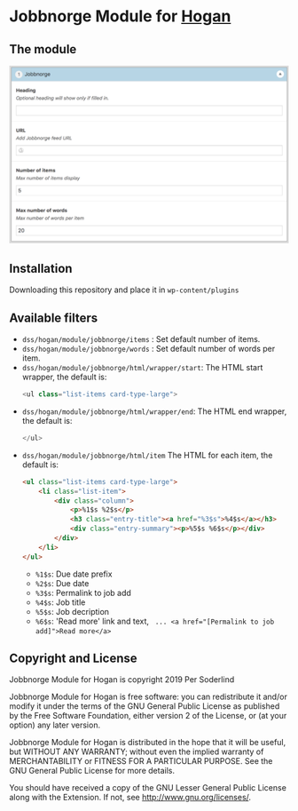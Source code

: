 # Jobbnorge Module for [Hogan](https://github.com/dekodeinteraktiv/hogan-core)

## The module

<img src="assets/dss-hogan-jobbnorge.png">

## Installation
Downloading this repository and place it in `wp-content/plugins`

## Available filters
- `dss/hogan/module/jobbnorge/items` : Set default number of items.
- `dss/hogan/module/jobbnorge/words` : Set default number of words per item.
- `dss/hogan/module/jobbnorge/html/wrapper/start`: The HTML start wrapper, the default is:
	```php
	<ul class="list-items card-type-large">
	```
- `dss/hogan/module/jobbnorge/html/wrapper/end`: The HTML end wrapper, the default is:
	```php
	</ul>
	```
- `dss/hogan/module/jobbnorge/html/item` The HTML for each item, the default is:
	```html
	<ul class="list-items card-type-large">
		<li class="list-item">
			<div class="column">
				<p>%1$s %2$s</p>
				<h3 class="entry-title"><a href="%3$s">%4$s</a></h3>
				<div class="entry-summary"><p>%5$s %6$s</p></div>
			</div>
		</li>
	</ul>
	```
	- `%1$s`: Due date prefix
	- `%2$s`: Due date
	- `%3$s`: Permalink to job add
	- `%4$s`: Job title
	- `%5$s`: Job decription
	- `%6$s`: 'Read more' link and text, ` ... <a href="[Permalink to job add]">Read more</a>`


## Copyright and License

Jobbnorge Module for Hogan is copyright 2019 Per Soderlind

Jobbnorge Module for Hogan is free software: you can redistribute it and/or modify it under the terms of the GNU General Public License as published by the Free Software Foundation, either version 2 of the License, or (at your option) any later version.

Jobbnorge Module for Hogan is distributed in the hope that it will be useful, but WITHOUT ANY WARRANTY; without even the implied warranty of MERCHANTABILITY or FITNESS FOR A PARTICULAR PURPOSE. See the GNU General Public License for more details.

You should have received a copy of the GNU Lesser General Public License along with the Extension. If not, see http://www.gnu.org/licenses/.



